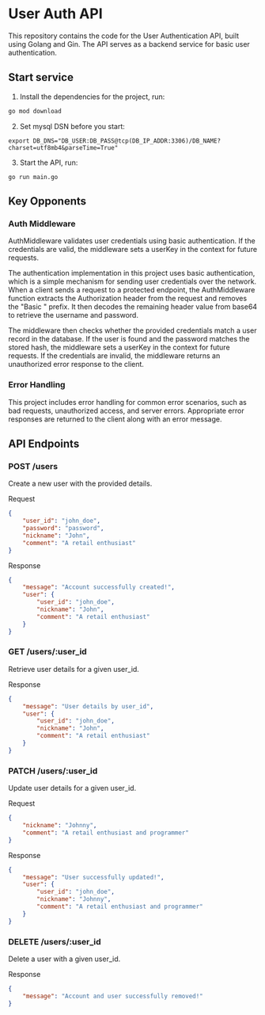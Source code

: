 # User Auth API

This repository contains the code for the User Authentication API, built using Golang and Gin. The API serves as a backend service for basic user authentication.

## Start service
1. Install the dependencies for the project, run:

```bash
go mod download
```

2. Set mysql DSN before you start:
```
export DB_DNS="DB_USER:DB_PASS@tcp(DB_IP_ADDR:3306)/DB_NAME?charset=utf8mb4&parseTime=True"
```

3. Start the API, run:

```
go run main.go
```


## Key Opponents

### Auth Middleware
AuthMiddleware validates user credentials using basic authentication. If the credentials are valid, the middleware sets a userKey in the context for future requests.

The authentication implementation in this project uses basic authentication, which is a simple mechanism for sending user credentials over the network. When a client sends a request to a protected endpoint, the AuthMiddleware function extracts the Authorization header from the request and removes the "Basic " prefix. It then decodes the remaining header value from base64 to retrieve the username and password.

The middleware then checks whether the provided credentials match a user record in the database. If the user is found and the password matches the stored hash, the middleware sets a userKey in the context for future requests. If the credentials are invalid, the middleware returns an unauthorized error response to the client.

### Error Handling
This project includes error handling for common error scenarios, such as bad requests, unauthorized access, and server errors. Appropriate error responses are returned to the client along with an error message.


## API Endpoints
### POST /users

Create a new user with the provided details.

Request

```json
{
    "user_id": "john_doe",
    "password": "password",
    "nickname": "John",
    "comment": "A retail enthusiast"
}
```

Response
```json
{
    "message": "Account successfully created!",
    "user": {
        "user_id": "john_doe",
        "nickname": "John",
        "comment": "A retail enthusiast"
    }
}
```

### GET /users/:user_id
Retrieve user details for a given user_id.

Response


```json
{
    "message": "User details by user_id",
    "user": {
        "user_id": "john_doe",
        "nickname": "John",
        "comment": "A retail enthusiast"
    }
}
```

###  PATCH /users/:user_id
Update user details for a given user_id.

Request
```json
{
    "nickname": "Johnny",
    "comment": "A retail enthusiast and programmer"
}
```

Response
```json
{
    "message": "User successfully updated!",
    "user": {
        "user_id": "john_doe",
        "nickname": "Johnny",
        "comment": "A retail enthusiast and programmer"
    }
}
```

### DELETE /users/:user_id

Delete a user with a given user_id.

Response

```json
{
    "message": "Account and user successfully removed!"
}
```
